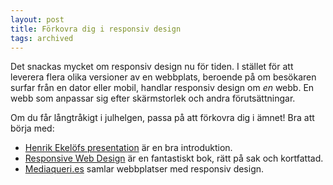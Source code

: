 ```yaml
---
layout: post
title: Förkovra dig i responsiv design
tags: archived
---
```


Det snackas mycket om responsiv design nu för tiden. I stället för att leverera flera olika versioner av en webbplats, beroende på om besökaren surfar från en dator eller mobil, handlar responsiv design om *en* webb. En webb som anpassar sig efter skärmstorlek och andra förutsättningar.

Om du får långtråkigt i julhelgen, passa på att förkovra dig i ämnet! Bra att börja med:

* [Henrik Ekelöfs presentation](http://henrikekelof.com/2011/11/blixttal-pa-polopoly-geeknight) är en bra introduktion.
* [Responsive Web Design](http://www.abookapart.com/products/responsive-web-design) är en fantastiskt bok, rätt på sak och kortfattad.
* [Mediaqueri.es](http://mediaqueri.es) samlar webbplatser med responsiv design.

